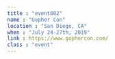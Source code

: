 ```yaml
---
title : "event002"
name : "Gopher Con"
location : "San Diego, CA"
when : "July 24-27th, 2019"
link : https://www.gophercon.com/
class : "event"
---
```


